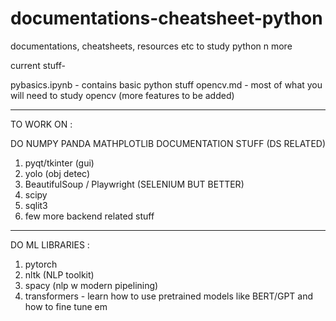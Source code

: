 # documentations-cheatsheet-python
documentations, cheatsheets, resources etc to study python n more

current stuff-

pybasics.ipynb - contains basic python stuff
opencv.md - most of what you will need to study opencv (more features to be added)

---

TO WORK ON :

DO NUMPY PANDA MATHPLOTLIB DOCUMENTATION STUFF (DS RELATED)

1. pyqt/tkinter (gui)
2. yolo (obj detec)
3. BeautifulSoup / Playwright (SELENIUM BUT BETTER)
4. scipy
5. sqlit3
6. few more backend related stuff
 

---

DO ML LIBRARIES :

1. pytorch
2. nltk (NLP toolkit)
3. spacy (nlp w modern pipelining)
4. transformers - learn how to use pretrained models like BERT/GPT and how to fine tune em

